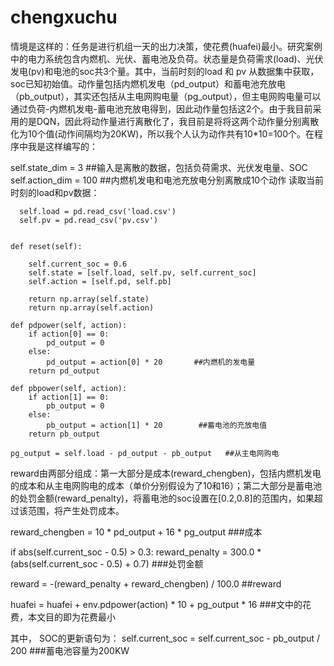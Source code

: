 # chengxuchu
情境是这样的：任务是进行机组一天的出力决策，使花费(huafei)最小。研究案例中的电力系统包含内燃机、光伏、蓄电池及负荷。状态量是负荷需求(load)、光伏发电(pv)和电池的soc共3个量。其中，当前时刻的load 和 pv 从数据集中获取，soc已知初始值。动作量包括内燃机发电（pd_output）和蓄电池充放电（pb_output），其实还包括从主电网购电量（pg_output），但主电网购电量可以通过负荷-内燃机发电-蓄电池充放电得到，因此动作量包括这2个。由于我目前采用的是DQN，因此将动作量进行离散化了，我目前是将将这两个动作量分别离散化为10个值(动作间隔均为20KW)，所以我个人认为动作共有10*10=100个。在程序中我是这样编写的：

self.state_dim = 3      ##输入是离散的数据，包括负荷需求、光伏发电量、SOC
  self.action_dim = 100    ##内燃机发电和电池充放电分别离散成10个动作
读取当前时刻的load和pv数据：
      
      self.load = pd.read_csv('load.csv')
      self.pv = pd.read_csv('pv.csv')

  
    def reset(self):
   
        self.current_soc = 0.6
        self.state = [self.load, self.pv, self.current_soc]
        self.action = [self.pd, self.pb]

        return np.array(self.state)
        return np.array(self.action)
        
    def pdpower(self, action):
        if action[0] == 0:
            pd_output = 0
        else:
            pd_output = action[0] * 20       ##内燃机的发电量
        return pd_output
        
    def pbpower(self, action):
        if action[1] == 0:
            pb_output = 0
        else:
            pb_output = action[1] * 20        ##蓄电池的充放电值
        return pb_output
        
    pg_output = self.load - pd_output - pb_output   ##从主电网购电

reward由两部分组成：第一大部分是成本(reward_chengben)，包括内燃机发电的成本和从主电网购电的成本（单价分别假设为了10和16）；第二大部分是蓄电池的处罚金额(reward_penalty)，将蓄电池的soc设置在[0.2,0.8]的范围内，如果超过该范围，将产生处罚成本。

reward_chengben = 10 * pd_output + 16 * pg_output       ###成本

if abs(self.current_soc - 0.5) > 0.3:
       reward_penalty = 300.0 * (abs(self.current_soc - 0.5) + 0.7)    ###处罚金额


reward = -(reward_penalty + reward_chengben) / 100.0   ##reward

huafei = huafei + env.pdpower(action) * 10 + pg_output * 16  ###文中的花费，本文目的即为花费最小

其中， SOC的更新语句为：
     self.current_soc = self.current_soc - pb_output / 200   ###蓄电池容量为200KW

